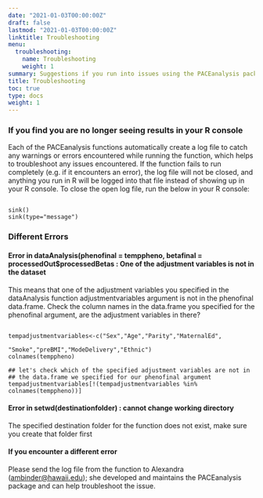```yaml
---
date: "2021-01-03T00:00:00Z"
draft: false
lastmod: "2021-01-03T00:00:00Z"
linktitle: Troubleshooting
menu:
  troubleshooting:
    name: Troubleshooting
    weight: 1
summary: Suggestions if you run into issues using the PACEanalysis package
title: Troubleshooting
toc: true
type: docs
weight: 1
---
```


### If you find you are no longer seeing results in your R console

Each of the PACEanalysis functions automatically create a log file to catch any warnings or errors encountered while running the function, which helps to troubleshoot any issues encountered. If the function fails to run completely (e.g. if it encounters an error), the log file will not be closed, and anything you run in R will be logged into that file instead of showing up in your R console. To close the open log file, run the below in your R console:

```{r eval=FALSE}

sink()
sink(type="message")

```

### Different Errors

#### Error in dataAnalysis(phenofinal = temppheno, betafinal = processedOut$processedBetas : One of the adjustment variables is not in the dataset

This means that one of the adjustment variables you specified in the dataAnalysis function adjustmentvariables argument is not in the phenofinal data.frame. Check the column names in the data.frame you specified for the phenofinal argument, are the adjustment variables in there?

```{r eval=FALSE}

tempadjustmentvariables<-c("Sex","Age","Parity","MaternalEd",
                                   "Smoke","preBMI","ModeDelivery","Ethnic")
colnames(temppheno)

## let's check which of the specified adjustment variables are not in 
## the data.frame we specified for our phenofinal argument
tempadjustmentvariables[!(tempadjustmentvariables %in% colnames(temppheno))]

```

#### Error in setwd(destinationfolder) : cannot change working directory

The specified destination folder for the function does not exist, make sure you create that folder first

#### If you encounter a different error

Please send the log file from the function to Alexandra (ambinder@hawaii.edu); she developed and maintains the PACEanalysis package and can help troubleshoot the issue.